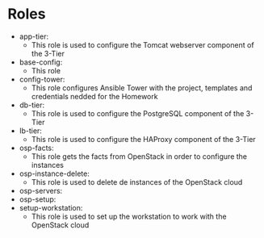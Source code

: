 Roles
=====

 * app-tier: 
    * This role is used to configure the Tomcat webserver component of the 3-Tier
 * base-config: 
    * This role 
 * config-tower: 
    * This role configures Ansible Tower with the project, templates and credentials nedded for the Homework
 * db-tier: 
    * This role is used to configure the PostgreSQL component of the 3-Tier
 * lb-tier: 
    * This role is used to configure the HAProxy component of the 3-Tier
 * osp-facts:
    * This role gets the facts from OpenStack in order to configure the instances
 * osp-instance-delete: 
    * This role is used to delete de instances of the OpenStack cloud
 * osp-servers:
 * osp-setup:
 * setup-workstation: 
    * This role is used to set up the workstation to work with the OpenStack cloud

